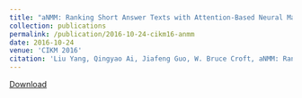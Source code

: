 ```yaml
---
title: "aNMM: Ranking Short Answer Texts with Attention-Based Neural Matching Model"
collection: publications
permalink: /publication/2016-10-24-cikm16-anmm
date: 2016-10-24
venue: 'CIKM 2016'
citation: 'Liu Yang, Qingyao Ai, Jiafeng Guo, W. Bruce Croft, aNMM: Ranking Short Answer Texts with Attention-Based Neural Matching Model, In Proceedings of the 25th ACM International Conference on Information and Knowledge Management (CIKM 2016), Indianapolis, IN, USA. October 24-28, 2016. Full Oral Paper. Acceptance rate=17.6% (165 out of 935). '
---
```


<a href='http://yangliuy.github.io/files/papers/16-CIKM-aNMM.pdf'>Download</a>

